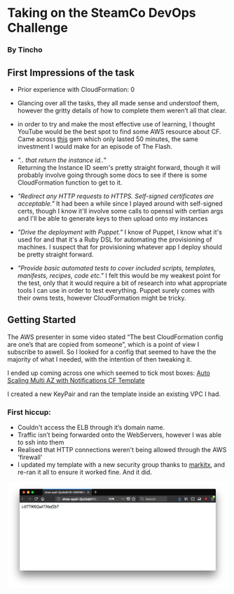 # Taking on the SteamCo DevOps Challenge

### By Tincho


## First Impressions of the task

- Prior experience with CloudFormation: 0

- Glancing over all the tasks, they all made sense and understoof them, however the gritty details of how to complete them weren’t all that clear. 

- in order to try and make the most effective use of learning, I thought YouTube would be the best spot to find some AWS resource about CF. Came across [this](https://www.youtube.com/watch?v=6R44BADNJA8) gem which only lasted 50 minutes, the same investment I would make for an episode of The Flash.

- _".. that return the instance id.."_  
Returning the Instance ID seem's pretty straight forward, though it will probably involve going through some docs to see if there is some CloudFormation function to get to it.

- _"Redirect any HTTP requests to HTTPS. Self-signed certificates are acceptable."_ 
It had been a while since I played around with self-signed certs, though I know it'll involve some calls to openssl with certian args and I'll be able to generate keys to then upload onto my instances

- _"Drive the deployment with Puppet."_
I know of Puppet, I know what it's used for and that it's a Ruby DSL for automating the provisioning of machines. I suspect that for provisioning whatever app I deploy should be pretty straight forward.

- _"Provide basic automated tests to cover included scripts, templates, manifests, recipes, code etc."_
I felt this would be my weakest point for the test, only that it would require a bit of research into what appropriate tools I can use in order to test everything. Puppet surely comes with their owns tests, however CloudFormation might be tricky.


## Getting Started

The AWS presenter in some video stated “The best CloudFormation config are one’s that are copied from someone”, which is a point of view I subscribe to aswell. So I looked for a config that seemed to have the the majority of what I needed, with the intention of then tweaking it.

I ended up coming across one which seemed to tick most boxes: [Auto Scaling Multi AZ with Notifications CF Template](https://s3.amazonaws.com/cloudformation-templates-us-east-1/AutoScalingMultiAZWithNotifications.template.)

I created a new KeyPair and ran the template inside an existing VPC I had. 

### First hiccup:

- Couldn't access the ELB through it’s domain name. 
- Traffic isn’t being forwarded onto the WebServers, however I was able to ssh into them
- Realised that HTTP connections weren't being allowed through the AWS 'firewall'
- I updated my template with a new security group thanks to  [markitx](https://github.com/markitx/cloud-formation-templates/blob/master/load-balancers.template#L102), and re-ran it all to ensure it worked fine. And it did.

![Able to hit our public domain name and get back the instance ID](img/instance_id_returned.png)


